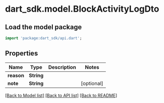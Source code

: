 # dart_sdk.model.BlockActivityLogDto

## Load the model package
```dart
import 'package:dart_sdk/api.dart';
```

## Properties
Name | Type | Description | Notes
------------ | ------------- | ------------- | -------------
**reason** | **String** |  | 
**note** | **String** |  | [optional] 

[[Back to Model list]](../README.md#documentation-for-models) [[Back to API list]](../README.md#documentation-for-api-endpoints) [[Back to README]](../README.md)


